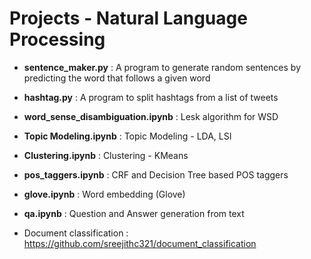 # Projects - Natural Language Processing

- __sentence_maker.py__ : A program to generate random sentences by predicting the word that follows a given word 

- __hashtag.py__ : A program to split hashtags from a list of tweets

- __word_sense_disambiguation.ipynb__ : Lesk algorithm for WSD

- __Topic Modeling.ipynb__ : Topic Modeling - LDA, LSI

- __Clustering.ipynb__ : Clustering - KMeans 

- __pos_taggers.ipynb__ : CRF and Decision Tree based POS taggers

- __glove.ipynb__ : Word embedding (Glove)

- __qa.ipynb__ : Question and Answer generation from text

- Document classification : 
https://github.com/sreejithc321/document_classification
